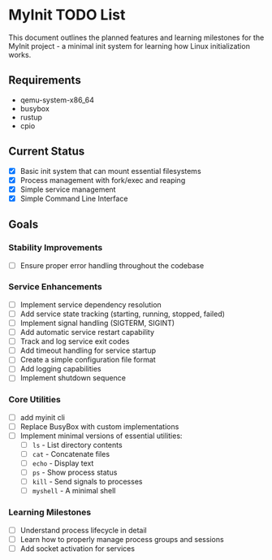 # MyInit TODO List

This document outlines the planned features and learning milestones for the MyInit project - a minimal init system for learning how Linux initialization works.

## Requirements
- qemu-system-x86_64
- busybox
- rustup
- cpio

## Current Status
- [x] Basic init system that can mount essential filesystems
- [x] Process management with fork/exec and reaping
- [x] Simple service management
- [x] Simple Command Line Interface

## Goals

### Stability Improvements
- [ ] Ensure proper error handling throughout the codebase

### Service Enhancements
- [ ] Implement service dependency resolution
- [ ] Add service state tracking (starting, running, stopped, failed)
- [ ] Implement signal handling (SIGTERM, SIGINT)
- [ ] Add automatic service restart capability
- [ ] Track and log service exit codes
- [ ] Add timeout handling for service startup
- [ ] Create a simple configuration file format
- [ ] Add logging capabilities
- [ ] Implement shutdown sequence

### Core Utilities
- [ ] add myinit cli
- [ ] Replace BusyBox with custom implementations
- [ ] Implement minimal versions of essential utilities:
  - [ ] `ls` - List directory contents
  - [ ] `cat` - Concatenate files
  - [ ] `echo` - Display text
  - [ ] `ps` - Show process status
  - [ ] `kill` - Send signals to processes
  - [ ] `myshell` - A minimal shell

### Learning Milestones
- [ ] Understand process lifecycle in detail
- [ ] Learn how to properly manage process groups and sessions
- [ ] Add socket activation for services
